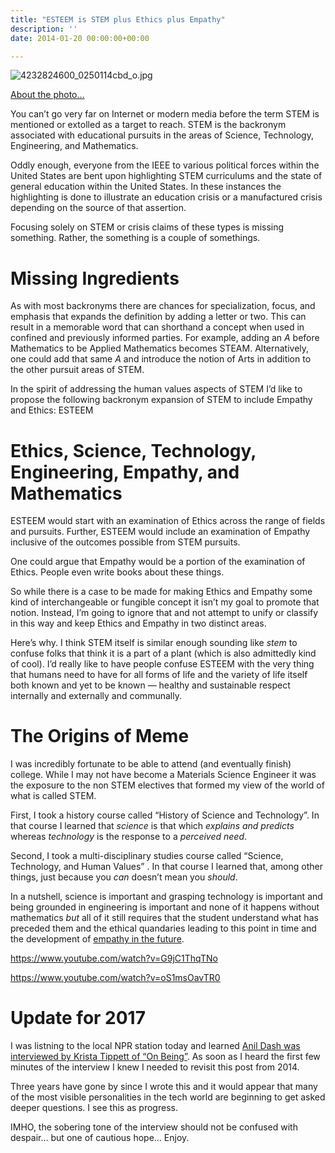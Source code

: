 ```yaml
---
title: "ESTEEM is STEM plus Ethics plus Empathy"
description: ''
date: 2014-01-20 00:00:00+00:00

---
```


![4232824600\_0250114cbd\_o.jpg](https://buttondown.imgix.net/images/f06eb5e0-abbd-4b4a-93b4-bdb013fa0178.jpg?w=960&fit=max)

[About the photo…](https://www.anl.gov/education/high-school-research-programs)

You can’t go very far on Internet or modern media before the term STEM is mentioned or extolled as a target to reach. STEM is the backronym associated with educational pursuits in the areas of Science, Technology, Engineering, and Mathematics.

Oddly enough, everyone from the IEEE to various political forces within the United States are bent upon highlighting STEM curriculums and the state of general education within the United States. In these instances the highlighting is done to illustrate an education crisis or a manufactured crisis depending on the source of that assertion.

Focusing solely on STEM or crisis claims of these types is missing something. Rather, the something is a couple of somethings.

Missing Ingredients
===================

As with most backronyms there are chances for specialization, focus, and emphasis that expands the definition by adding a letter or two. This can result in a memorable word that can shorthand a concept when used in confined and previously informed parties. For example, adding an *A* before Mathematics to be Applied Mathematics becomes STEAM. Alternatively, one could add that same *A* and introduce the notion of Arts in addition to the other pursuit areas of STEM.

In the spirit of addressing the human values aspects of STEM I’d like to propose the following backronym expansion of STEM to include Empathy and Ethics: ESTEEM

Ethics, Science, Technology, Engineering, Empathy, and Mathematics
==================================================================

ESTEEM would start with an examination of Ethics across the range of fields and pursuits. Further, ESTEEM would include an examination of Empathy inclusive of the outcomes possible from STEM pursuits.

One could argue that Empathy would be a portion of the examination of Ethics. People even write books about these things.

So while there is a case to be made for making Ethics and Empathy some kind of interchangeable or fungible concept it isn’t my goal to promote that notion. Instead, I’m going to ignore that and not attempt to unify or classify in this way and keep Ethics and Empathy in two distinct areas.

Here’s why. I think STEM itself is similar enough sounding like *stem* to confuse folks that think it is a part of a plant (which is also admittedly kind of cool). I’d really like to have people confuse ESTEEM with the very thing that humans need to have for all forms of life and the variety of life itself both known and yet to be known — healthy and sustainable respect internally and externally and communally.

The Origins of Meme
===================

I was incredibly fortunate to be able to attend (and eventually finish) college. While I may not have become a Materials Science Engineer it was the exposure to the non STEM electives that formed my view of the world of what is called STEM.

First, I took a history course called “History of Science and Technology”. In that course I learned that *science* is that which *explains* *and* *predicts* whereas *technology* is the response to a *perceived* *need*.

Second, I took a multi-disciplinary studies course called “Science, Technology, and Human Values” . In that course I learned that, among other things, just because you *can* doesn’t mean you *should*.

In a nutshell, science is important and grasping technology is important and being grounded in engineering is important and none of it happens without mathematics *but* all of it still requires that the student understand what has preceded them and the ethical quandaries leading to this point in time and the development of [empathy in the future](http://blog.ingineering.it/post/72964480807/empathy-the-essence-of-devops).




https://www.youtube.com/watch?v=G9jC1ThqTNo

https://www.youtube.com/watch?v=oS1msOavTR0


Update for 2017
===============

I was listning to the local NPR station today and learned [Anil Dash was interviewed by Krista Tippett of “On Being”](https://onbeing.org/programs/anil-dash-techs-moral-reckoning-jan2017/). As soon as I heard the first few minutes of the interview I knew I needed to revisit this post from 2014.

Three years have gone by since I wrote this and it would appear that many of the most visible personalities in the tech world are beginning to get asked deeper questions. I see this as progress.

IMHO, the sobering tone of the interview should not be confused with despair… but one of cautious hope… Enjoy.

